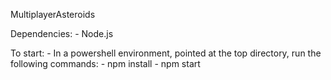 MultiplayerAsteroids

Dependencies:
    - Node.js

To start: 
    - In a powershell environment, pointed at the top directory, run the following commands: 
        - npm install
        - npm start

